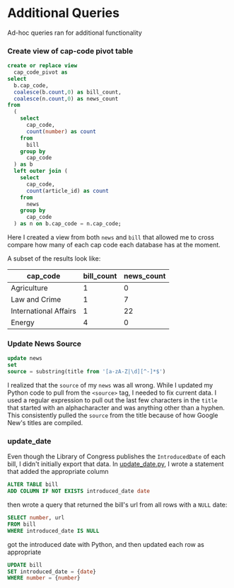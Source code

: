 # Additional Queries

Ad-hoc queries ran for additional functionality

### Create view of cap-code pivot table

```sql
create or replace view
  cap_code_pivot as
select
  b.cap_code,
  coalesce(b.count,0) as bill_count,
  coalesce(n.count,0) as news_count
from
  (
    select
      cap_code,
      count(number) as count
    from
      bill
    group by
      cap_code
  ) as b
  left outer join (
    select
      cap_code,
      count(article_id) as count
    from
      news
    group by
      cap_code
  ) as n on b.cap_code = n.cap_code;
```

Here I created a view from both `news` and `bill` that allowed me to cross compare how many of each cap code each database has at the moment.

A subset of the results look like:

|cap_code|bill_count|news_count|
|--------|----------|----------|
|Agriculture|1|0|
|Law and Crime|1|7|
|International Affairs|1|22|
|Energy|4|0|

### Update News Source

```sql
update news
set
source = substring(title from '[a-zA-Z|\d][^-]*$')
```

I realized that the `source` of my `news` was all wrong. While I updated my Python code to pull from the `<source>` tag, I needed to fix current data. I used a regular expression to pull out the last few characters in the `title` that started with an alphacharacter and was anything other than a hyphen. This consistently pulled the `source` from the title because of how Google New's titles are compiled.


### update_date

Even though the Library of Congress publishes the `IntroducedDate` of each bill, I didn't initially export that data. In [update_date.py](update_date.py), I wrote a statement that added the appropriate column
```sql
ALTER TABLE bill
ADD COLUMN IF NOT EXISTS introduced_date date
```
 
then wrote a query that returned the bill's url from all rows with a `NULL` date:


```sql
SELECT number, url
FROM bill
WHERE introduced_date IS NULL
```

got the introduced date with Python, and then updated each row as appropriate

```sql
UPDATE bill
SET introduced_date = {date}
WHERE number = {number}
```

